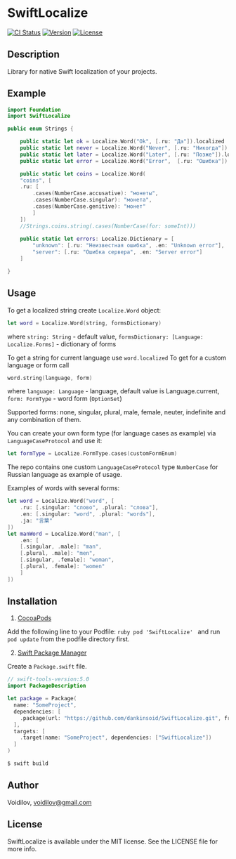 # SwiftLocalize
[![CI Status](https://img.shields.io/travis/Voidilov/SwiftLocalize.svg?style=flat)](https://travis-ci.org/Voidilov/SwiftLocalize)
[![Version](https://img.shields.io/cocoapods/v/SwiftLocalize.svg?style=flat)](https://cocoapods.org/pods/SwiftLocalize)
[![License](https://img.shields.io/cocoapods/l/SwiftLocalize.svg?style=flat)](https://cocoapods.org/pods/SwiftLocalize)
## Description
Library for native Swift localization of your projects. 
	
## Example
```swift
import Foundation
import SwiftLocalize

public enum Strings {

	public static let ok = Localize.Word("Ok", [.ru: "Да"]).localized
	public static let never = Localize.Word("Never", [.ru: "Никогда"]).localized
	public static let later = Localize.Word("Later", [.ru: "Позже"]).localized
	public static let error = Localize.Word("Error",  [.ru: "Ошибка"]).localized

	public static let coins = Localize.Word(
	"coins", [
	.ru: [
		.cases(NumberCase.accusative): "монеты",
		.cases(NumberCase.singular): "монета",
		.cases(NumberCase.genitive): "монет"
		]
	])
	//Strings.coins.string(.cases(NumberCase(for: someInt)))
	
	public static let errors: Localize.Dictionary = [
		"unknown": [.ru: "Неизвестная ошибка", .en: "Unknown error"],
		"server": [.ru: "Ошибка сервера", .en: "Server error"]
	]

}
```
## Usage
To get a localized string create `Localize.Word` object:
```swift 
let word = Localize.Word(string, formsDictionary)
```
where
	`string: String` - default value,
	`formsDictionary: [Language: Localize.Forms]` - dictionary of forms

To get a string for current language use `word.localized`
To get for a custom language or form call
```swift
word.string(language, form)
```
where
	`language: Language` - language, default value is Language.current,
	`form: FormType` - word form (`OptionSet`)
	
Supported forms: none, singular, plural, male, female, neuter, indefinite and any combination of them.

You can create your own form type (for language cases as example) via `LanguageCaseProtocol` and use it:
```swift
let formType = Localize.FormType.cases(customFormEnum)
```
The repo contains one custom `LanguageCaseProtocol` type `NumberCase` for Russian language as example of usage.

Examples of words with several forms:
```swift
let word = Localize.Word("word", [
	.ru: [.singular: "слово", .plural: "слова"],
	.en: [.singular: "word", .plural: "words"],
	.ja: "言葉"
])
let manWord = Localize.Word("man", [
	.en: [
	[.singular, .male]: "man", 
	[.plural, .male]: "men",
	[.singular, .female]: "woman", 
	[.plural, .female]: "women"
	]
])
```

## Installation

1.  [CocoaPods](https://cocoapods.org)

Add the following line to your Podfile:
	```ruby
	pod 'SwiftLocalize'
	```
	and run `pod update` from the podfile directory first.
	
2. [Swift Package Manager](https://github.com/apple/swift-package-manager)

Create a `Package.swift` file.

```swift
// swift-tools-version:5.0
import PackageDescription

let package = Package(
  name: "SomeProject",
  dependencies: [
    .package(url: "https://github.com/dankinsoid/SwiftLocalize.git", from: "0.1.0")
  ],
  targets: [
    .target(name: "SomeProject", dependencies: ["SwiftLocalize"])
  ]
)
```
	
```ruby
$ swift build
```
## Author

Voidilov, voidilov@gmail.com

## License

SwiftLocalize is available under the MIT license. See the LICENSE file for more info.
